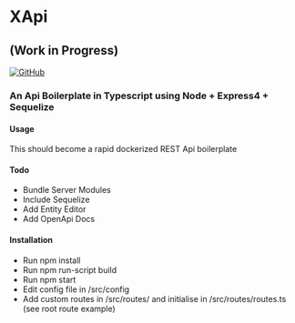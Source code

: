 # XApi 
## (Work in Progress)
[![GitHub](https://img.shields.io/github/license/xzessmedia/EchtweltRageMP.svg)](#)
### An Api Boilerplate in Typescript using Node + Express4 + Sequelize

#### Usage
This should become a rapid dockerized REST Api boilerplate

#### Todo
- Bundle Server Modules
- Include Sequelize
- Add Entity Editor
- Add OpenApi Docs

#### Installation
- Run npm install
- Run npm run-script build
- Run npm start
- Edit config file in /src/config
- Add custom routes in /src/routes/ and initialise in /src/routes/routes.ts (see root route example)